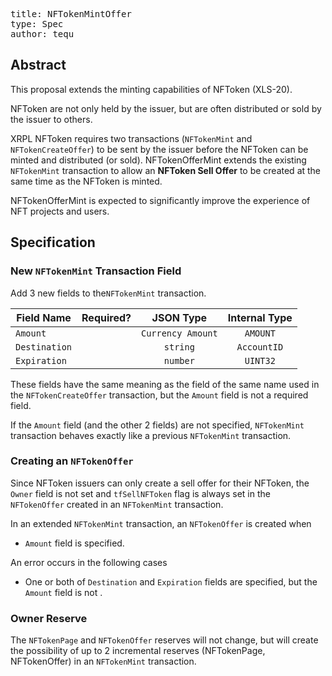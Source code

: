 <pre>
title: NFTokenMintOffer
type: Spec
author: tequ
</pre>

## Abstract

This proposal extends the minting capabilities of NFToken (XLS-20).

NFToken are not only held by the issuer, but are often distributed or sold by the issuer to others.

XRPL NFToken requires two transactions (`NFTokenMint` and `NFTokenCreateOffer`) to be sent by the issuer before the NFToken can be minted and distributed (or sold).
NFTokenOfferMint extends the existing `NFTokenMint` transaction to allow an **NFToken Sell Offer** to be created at the same time as the NFToken is minted.

NFTokenOfferMint is expected to significantly improve the experience of NFT projects and users.

## Specification

### New `NFTokenMint` Transaction Field

Add 3 new fields to the`NFTokenMint` transaction.

| Field Name    | Required? | JSON Type            | Internal Type |
|-------------- |:---------:|:-------------------: |:-------------:|
| `Amount`      |           | `Currency Amount`    | `AMOUNT`      |
| `Destination` |           | `string`             | `AccountID`   |
| `Expiration`  |           | `number`             | `UINT32`      |

These fields have the same meaning as the field of the same name used in the `NFTokenCreateOffer` transaction, but the `Amount` field is not a required field.

If the `Amount` field (and the other 2 fields) are not specified, `NFTokenMint` transaction behaves exactly like a previous `NFTokenMint` transaction.

### Creating an `NFTokenOffer`

Since NFToken issuers can only create a sell offer for their NFToken, the `Owner` field is not set and `tfSellNFToken` flag is always set in the `NFTokenOffer` created in an `NFTokenMint` transaction.

In an extended `NFTokenMint` transaction, an `NFTokenOffer` is created when

- `Amount` field is specified.

An error occurs in the following cases

- One or both of `Destination` and `Expiration` fields are specified, but the `Amount` field is not .

### Owner Reserve

The `NFTokenPage` and `NFTokenOffer` reserves will not change, but will create the possibility of up to 2 incremental reserves (NFTokenPage, NFTokenOffer) in an `NFTokenMint` transaction.
